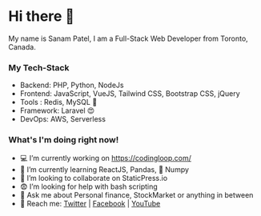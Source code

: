 # Hi there 👋

My name is Sanam Patel, I am a Full-Stack Web Developer from Toronto, Canada.

### My Tech-Stack

- Backend: PHP, Python, NodeJs
- Frontend: JavaScript, VueJS, Tailwind CSS, Bootstrap CSS, jQuery
- Tools : Redis, MySQL :toolbox:
- Framework: Laravel :heart_eyes:
- DevOps: AWS, Serverless

### What's I'm doing right now!

- :computer: I’m currently working on https://codingloop.com/
- :book: I’m currently learning ReactJS, Pandas, :panda_face: Numpy
- :raising_hand: I’m looking to collaborate on StaticPress.io
- :fearful: I’m looking for help with bash scripting
- :money_with_wings: Ask me about Personal finance, StockMarket or anything in between
- :postbox: Reach me: [Twitter](https://twitter.com/patelsanam) |  [Facebook](https://facebook.com/patelsanam) | [YouTube](https://www.youtube.com/channel/UCREDfputg8MPOVZdtbLxa3A)
